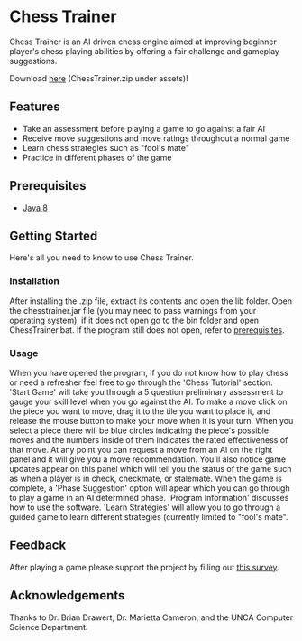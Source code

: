 # Chess Trainer

Chess Trainer is an AI driven chess engine aimed at improving beginner player's chess playing abilities by offering a fair challenge and gameplay suggestions.

Download [here](https://github.com/aweiler97/Chess-Trainer/releases/tag/v1.0) (ChessTrainer.zip under assets)!

## Features

* Take an assessment before playing a game to go against a fair AI
* Receive move suggestions and move ratings throughout a normal game
* Learn chess strategies such as "fool's mate"
* Practice in different phases of the game

## Prerequisites

* [Java 8](https://www.java.com/en/download/help/index_installing.xml) 

## Getting Started

Here's all you need to know to use Chess Trainer.

### Installation

After installing the .zip file, extract its contents and open the lib folder. Open the chesstrainer.jar file (you may need to pass warnings from your operating system), if it does not open go to the bin folder and open ChessTrainer.bat. If the program still does not open, refer to [prerequisites](#prerequisites).

### Usage

When you have opened the program, if you do not know how to play chess or need a refresher feel free to go through the 'Chess Tutorial' section. 'Start Game' will take you through a 5 question preliminary assessment to gauge your skill level when you go against the AI. To make a move click on the piece you want to move, drag it to the tile you want to place it, and release the mouse button to make your move when it is your turn. When you select a piece there will be blue circles indicating the piece's possible moves and the numbers inside of them indicates the rated effectiveness of that move. At any point you can request a move from an AI on the right panel and it will give you a move recommendation. You'll also notice game updates appear on this panel which will tell you the status of the game such as when a player is in check, checkmate, or stalemate. When the game is complete, a 'Phase Suggestion' option will apear which you can go through to play a game in an AI determined phase. 'Program Information' discusses how to use the software. 'Learn Strategies' will allow you to go through a guided game to learn different strategies (currently limited to "fool's mate".

## Feedback

After playing a game please support the project by filling out [this survey](https://forms.gle/CmpJTDiSHcA2DRbv6).

## Acknowledgements

Thanks to Dr. Brian Drawert, Dr. Marietta Cameron, and the UNCA Computer Science Department.
